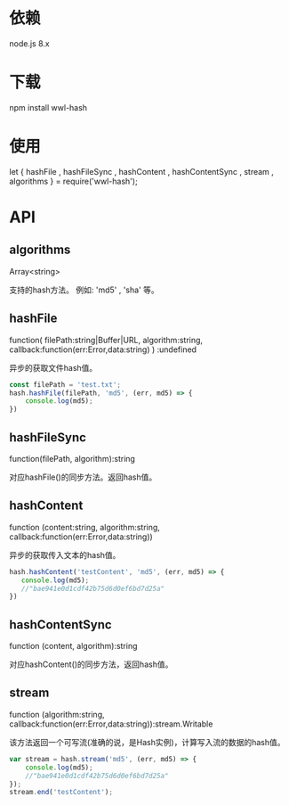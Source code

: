 # 依赖
node.js 8.x

# 下载
npm install wwl-hash

# 使用
let { hashFile , hashFileSync , hashContent , hashContentSync , stream , algorithms } = require('wwl-hash');

# API

## algorithms
Array\<string\>

支持的hash方法。 例如: 'md5' , 'sha' 等。

## hashFile
function( filePath:string|Buffer|URL, algorithm:string, callback:function(err:Error,data:string) ) :undefined

异步的获取文件hash值。
```javascript
const filePath = 'test.txt';
hash.hashFile(filePath, 'md5', (err, md5) => {
    console.log(md5);
})
```

## hashFileSync
function(filePath, algorithm):string

对应hashFile()的同步方法。返回hash值。

## hashContent
function (content:string, algorithm:string, callback:function(err:Error,data:string))

异步的获取传入文本的hash值。

```javascript
hash.hashContent('testContent', 'md5', (err, md5) => {
   console.log(md5);
   //"bae941e0d1cdf42b75d6d0ef6bd7d25a"
})
```

## hashContentSync
function (content, algorithm):string

对应hashContent()的同步方法，返回hash值。

## stream
function (algorithm:string, callback:function(err:Error,data:string)):stream.Writable

该方法返回一个可写流(准确的说，是Hash实例)，计算写入流的数据的hash值。
```javascript
var stream = hash.stream('md5', (err, md5) => {
    console.log(md5);
    //"bae941e0d1cdf42b75d6d0ef6bd7d25a"
});
stream.end('testContent');
```






